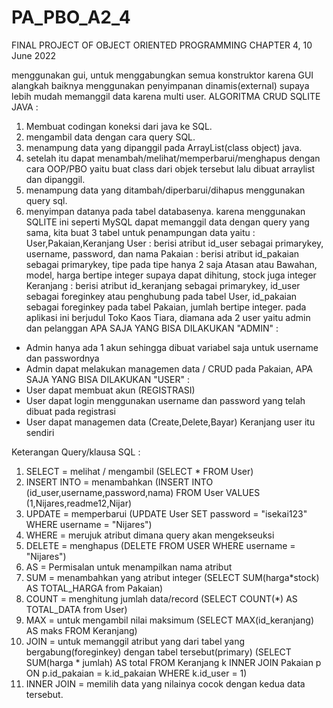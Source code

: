 # PA_PBO_A2_4
FINAL PROJECT OF OBJECT ORIENTED PROGRAMMING CHAPTER 4, 10 June 2022


menggunakan gui, untuk menggabungkan semua konstruktor karena GUI alangkah baiknya menggunakan penyimpanan dinamis(external)
supaya lebih mudah memanggil data karena multi user.
ALGORITMA CRUD SQLITE JAVA :
  1. Membuat codingan koneksi dari java ke SQL.
  2. mengambil data dengan cara query SQL.
  3. menampung data yang dipanggil pada ArrayList(class object) java.
  4. setelah itu dapat menambah/melihat/memperbarui/menghapus dengan cara OOP/PBO yaitu buat class dari objek tersebut lalu dibuat arraylist dan dipanggil.
  5. menampung data yang ditambah/diperbarui/dihapus menggunakan query sql.
  6. menyimpan datanya pada tabel databasenya.
karena menggunakan SQLITE ini seperti MySQL dapat memanggil data dengan query yang sama, kita buat 3 tabel untuk penampungan data yaitu : User,Pakaian,Keranjang
  User : berisi atribut id_user sebagai primarykey, username, password, dan nama
  Pakaian : berisi atribut id_pakaian sebagai primarykey, tipe pada tipe hanya 2 saja Atasan atau Bawahan, model, harga bertipe integer supaya dapat dihitung, 
    stock juga integer
  Keranjang : berisi atribut id_keranjang sebagai primarykey, id_user sebagai foreginkey atau penghubung pada tabel User, id_pakaian sebagai foreginkey pada tabel Pakaian,
  jumlah bertipe integer.
pada aplikasi ini berjudul Toko Kaos Tiara, diamana ada 2 user yaitu admin dan pelanggan
APA SAJA YANG BISA DILAKUKAN "ADMIN" :
  - Admin hanya ada 1 akun sehingga dibuat variabel saja untuk username dan passwordnya
  - Admin dapat melakukan managemen data / CRUD pada Pakaian, 
APA SAJA YANG BISA DILAKUKAN "USER" :
- User dapat membuat akun (REGISTRASI)
- User dapat login menggunakan username dan password yang telah dibuat pada registrasi
- User dapat managemen data (Create,Delete,Bayar) Keranjang user itu sendiri

Keterangan 
Query/klausa SQL :
  1. SELECT = melihat / mengambil (SELECT * FROM User)
  2. INSERT INTO = menambahkan (INSERT INTO (id_user,username,password,nama) FROM User VALUES (1,Nijares,readme12,Nijar)
  3. UPDATE = memperbarui (UPDATE User SET password = "isekai123" WHERE username = "Nijares")
  4. WHERE = merujuk atribut dimana query akan mengekseuksi 
  5. DELETE = menghapus (DELETE FROM USER WHERE username = "Nijares")
  6. AS = Permisalan untuk menampilkan nama atribut
  7. SUM = menambahkan yang atribut integer (SELECT SUM(harga*stock) AS TOTAL_HARGA from Pakaian)
  8. COUNT = menghitung jumlah data/record (SELECT COUNT(*) AS TOTAL_DATA from User)
  9. MAX = untuk mengambil nilai maksimum (SELECT MAX(id_keranjang) AS maks FROM Keranjang)
  10. JOIN = untuk memanggil atribut yang dari tabel yang bergabung(foreginkey) dengan tabel tersebut(primary) 
      (SELECT SUM(harga * jumlah) AS total FROM Keranjang k INNER JOIN Pakaian p ON p.id_pakaian = k.id_pakaian WHERE k.id_user = 1)
  11. INNER JOIN = memilih data yang nilainya cocok dengan kedua data tersebut.

